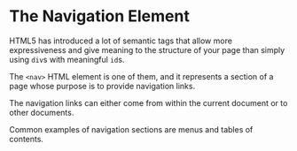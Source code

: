 # The Navigation Element

HTML5 has introduced a lot of semantic tags that allow more expressiveness and give meaning to the structure of your page than simply using `div`s with meaningful `id`s.

The `<nav>` HTML element is one of them, and it represents a section of a page whose purpose is to provide navigation links.

The navigation links can either come from within the current document or to other documents. 

Common examples of navigation sections are menus and tables of contents.